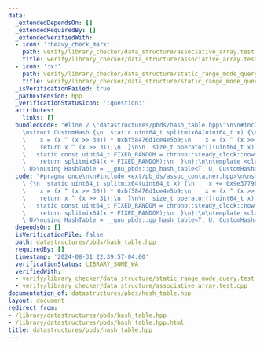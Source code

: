 ```yaml
---
data:
  _extendedDependsOn: []
  _extendedRequiredBy: []
  _extendedVerifiedWith:
  - icon: ':heavy_check_mark:'
    path: verify/library_checker/data_structure/associative_array.test.cpp
    title: verify/library_checker/data_structure/associative_array.test.cpp
  - icon: ':x:'
    path: verify/library_checker/data_structure/static_range_mode_query.test.cpp
    title: verify/library_checker/data_structure/static_range_mode_query.test.cpp
  _isVerificationFailed: true
  _pathExtension: hpp
  _verificationStatusIcon: ':question:'
  attributes:
    links: []
  bundledCode: "#line 2 \"datastructures/pbds/hash_table.hpp\"\n\n#include <ext/pb_ds/assoc_container.hpp>\n\
    \nstruct CustomHash {\n  static uint64_t splitmix64(uint64_t x) {\n    x += 0x9e3779b97f4a7c15;\n\
    \    x = (x ^ (x >> 30)) * 0xbf58476d1ce4e5b9;\n    x = (x ^ (x >> 27)) * 0x94d049bb133111eb;\n\
    \    return x ^ (x >> 31);\n  }\n\n  size_t operator()(uint64_t x) const {\n \
    \   static const uint64_t FIXED_RANDOM = chrono::steady_clock::now().time_since_epoch().count();\n\
    \    return splitmix64(x + FIXED_RANDOM);\n  }\n};\n\ntemplate <class T, class\
    \ U>\nusing HashTable = __gnu_pbds::gp_hash_table<T, U, CustomHash>;\n"
  code: "#pragma once\n\n#include <ext/pb_ds/assoc_container.hpp>\n\nstruct CustomHash\
    \ {\n  static uint64_t splitmix64(uint64_t x) {\n    x += 0x9e3779b97f4a7c15;\n\
    \    x = (x ^ (x >> 30)) * 0xbf58476d1ce4e5b9;\n    x = (x ^ (x >> 27)) * 0x94d049bb133111eb;\n\
    \    return x ^ (x >> 31);\n  }\n\n  size_t operator()(uint64_t x) const {\n \
    \   static const uint64_t FIXED_RANDOM = chrono::steady_clock::now().time_since_epoch().count();\n\
    \    return splitmix64(x + FIXED_RANDOM);\n  }\n};\n\ntemplate <class T, class\
    \ U>\nusing HashTable = __gnu_pbds::gp_hash_table<T, U, CustomHash>;"
  dependsOn: []
  isVerificationFile: false
  path: datastructures/pbds/hash_table.hpp
  requiredBy: []
  timestamp: '2024-08-31 22:39:57-04:00'
  verificationStatus: LIBRARY_SOME_WA
  verifiedWith:
  - verify/library_checker/data_structure/static_range_mode_query.test.cpp
  - verify/library_checker/data_structure/associative_array.test.cpp
documentation_of: datastructures/pbds/hash_table.hpp
layout: document
redirect_from:
- /library/datastructures/pbds/hash_table.hpp
- /library/datastructures/pbds/hash_table.hpp.html
title: datastructures/pbds/hash_table.hpp
---
```

